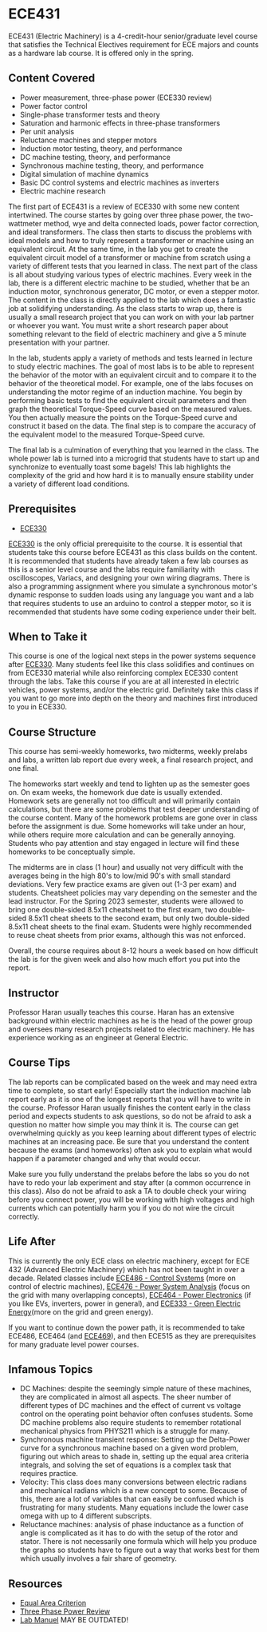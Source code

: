 # ECE431

ECE431 (Electric Machinery) is a 4-credit-hour senior/graduate level course that satisfies the Technical Electives requirement for ECE majors and counts as a hardware lab course. It is offered only in the spring.

## Content Covered

- Power measurement, three-phase power (ECE330 review)
- Power factor control
- Single-phase transformer tests and theory
- Saturation and harmonic effects in three-phase transformers
- Per unit analysis
- Reluctance machines and stepper motors
- Induction motor testing, theory, and performance
- DC machine testing, theory, and performance
- Synchronous machine testing, theory, and performance
- Digital simulation of machine dynamics
- Basic DC control systems and electric machines as inverters
- Electric machine research
  

The first part of ECE431 is a review of ECE330 with some new content intertwined. The course startes by going over three phase power, the two-wattmeter method, wye and delta connected loads, power factor correction, and ideal transformers. The class then starts to discuss the problems with ideal models and how to truly represent a transformer or machine using an equivalent circuit. At the same time, in the lab you get to create the equivalent circuit model of a transformer or machine from scratch using a variety of different tests that you learned in class. The next part of the class is all about studying various types of electric machines. Every week in the lab, there is a different electric machine to be studied, whether that be an induction motor, synchronous generator, DC motor, or even a stepper motor. The content in the class is directly applied to the lab which does a fantastic job at solidifying understanding. As the class starts to wrap up, there is usually a small research project that you can work on with your lab partner or whoever you want. You must write a short research paper about something relevant to the field of electric machinery and give a 5 minute presentation with your partner. 

In the lab, students apply a variety of methods and tests learned in lecture to study electric machines. The goal of most labs is to be able to represent the behavior of the motor with an equivalent circuit and to compare it to the behavior of the theoretical model. For example, one of the labs focuses on understanding the motor regime of an induction machine. You begin by performing basic tests to find the equivalent circuit parameters and then graph the theoretical Torque-Speed curve based on the measured values. You then actually measure the points on the Torque-Speed curve and construct it based on the data. The final step is to compare the accuracy of the equivalent model to the measured Torque-Speed curve. 

The final lab is a culmination of everything that you learned in the class. The whole power lab is turned into a microgrid that students have to start up and synchronize to eventually toast some bagels! This lab highlights the complexity of the grid and how hard it is to manually ensure stability under a variety of different load conditions.

## Prerequisites
- [ECE330](ECE330.md)

[ECE330](ECE330.md) is the only official prerequisite to the course. It is essential that students take this course before ECE431 as this class builds on the content. It is recommended that students have already taken a few lab courses as this is a senior level course and the labs require familiarity with oscilloscopes, Variacs, and designing your own wiring diagrams. There is also a programming assignment where you simulate a synchronous motor's dynamic response to sudden loads using any language you want and a lab that requires students to use an arduino to control a stepper motor, so it is recommended that students have some coding experience under their belt. 

## When to Take it

This course is one of the logical next steps in the power systems sequence after [ECE330](ECE330.md). Many students feel like this class solidifies and continues on from ECE330 material while also reinforcing complex ECE330 content through the labs. Take this course if you are at all interested in electric vehicles, power systems, and/or the electric grid. Definitely take this class if you want to go more into depth on the theory and machines first introduced to you in ECE330.

## Course Structure

This course has semi-weekly homeworks, two midterms, weekly prelabs and labs, a written lab report due every week, a final research project, and one final.

The homeworks start weekly and tend to lighten up as the semester goes on. On exam weeks, the homework due date is usually extended. Homework sets are generally not too difficult and will primarily contain calculations, but there are some problems that test deeper understanding of the course content. Many of the homework problems are gone over in class before the assignment is due. Some homeworks will take under an hour, while others require more calculation and can be generally annoying. Students who pay attention and stay engaged in lecture will find these homeworks to be conceptually simple. 

The midterms are in class (1 hour) and usually not very difficult with the averages being in the high 80's to low/mid 90's with small standard deviations. Very few practice exams are given out (1-3 per exam) and students. Cheatsheet policies may vary depending on the semester and the lead instructor. For the Spring 2023 semester, students were allowed to bring one double-sided 8.5x11 cheatsheet to the first exam, two double-sided 8.5x11 cheat sheets to the second exam, but only two double-sided 8.5x11 cheat sheets to the final exam. Students were highly recommended to reuse cheat sheets from prior exams, although this was not enforced.

Overall, the course requires about 8-12 hours a week based on how difficult the lab is for the given week and also how much effort you put into the report.
## Instructor

Professor Haran usually teaches this course. Haran has an extensive background within electric machines as he is the head of the power group and oversees many research projects related to electric machinery. He has experience working as an engineer at General Electric. 

## Course Tips

The lab reports can be complicated based on the week and may need extra time to complete, so start early! Especially start the induction machine lab report early as it is one of the longest reports that you will have to write in the course. Professor Haran usually finishes the content early in the class period and expects students to ask questions, so do not be afraid to ask a question no matter how simple you may think it is. 
The course can get overwhelming quickly as you keep learning about different types of electric machines at an increasing pace. Be sure that you understand the content because the exams (and homeworks) often ask you to explain what would happen if a parameter changed and why that would occur. 

Make sure you fully understand the prelabs before the labs so you do not have to redo your lab experiment and stay after (a common occurrence in this class). Also do not be afraid to ask a TA to double check your wiring before you connect power, you will be working with high voltages and high currents which can potentially harm you if you do not wire the circuit correctly. 

## Life After

This is currently the only ECE class on electric machinery, except for ECE 432 (Advanced Electric Machinery) which has not been taught in over a decade. Related classes include [ECE486 - Control Systems](ECE486.md) (more on control of electric machines), [ECE476 - Power System Analysis](ECE476.md) (focus on the grid with many overlapping concepts), [ECE464 - Power Electronics](ECE464.md) (if you like EVs, inverters, power in general), and [ECE333 - Green Electric Energy](ECE333.md)(more on the grid and green energy).

If you want to continue down the power path, it is recommended to take ECE486, ECE464 (and [ECE469](ECE469.md)), and then ECE515 as they are prerequisites for many graduate level power courses. 

## Infamous Topics

- DC Machines: despite the seemingly simple nature of these machines, they are complicated in almost all aspects. The sheer number of different types of DC machines and the effect of current vs voltage control on the operating point behavior often confuses students. Some DC machine problems also require students to remember rotational mechanical physics from PHYS211 which is a struggle for many. 
- Synchronous machine transient response: Setting up the Delta-Power curve for a synchronous machine based on a given word problem, figuring out which areas to shade in, setting up the equal area criteria integrals, and solving the set of equations is a complex task that requires practice.
- Velocity: This class does many conversions between electric radians and mechanical radians which is a new concept to some. Because of this, there are a lot of variables that can easily be confused which is frustrating for many students. Many equations include the lower case omega with up to 4 different subscripts.
- Reluctance machines: analysis of phase inductance as a function of angle is complicated as it has to do with the setup of the rotor and stator. There is not necessarily one formula which will help you produce the graphs so students have to figure out a way that works best for them which usually involves a fair share of geometry. 

## Resources

- [Equal Area Criterion](https://www.electrical4u.com/equal-area-criterion/)
- [Three Phase Power Review](https://www.youtube.com/watch?v=4oRT7PoXSS0)
- [Lab Manuel](https://ceme.ece.illinois.edu/files/2020/08/ECE431_2020Manual.pdf) MAY BE OUTDATED!


